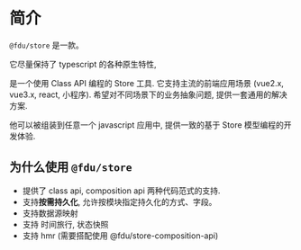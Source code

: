 # 简介

`@fdu/store` 是一款。

它尽量保持了 typescript 的各种原生特性,

是一个使用 Class API 编程的 Store 工具. 它支持主流的前端应用场景 (vue2.x, vue3.x, react, 小程序). 希望对不同场景下的业务抽象问题, 提供一套通用的解决方案.

他可以被组装到任意一个 javascript 应用中, 提供一致的基于 Store 模型编程的开发体验.

## 为什么使用 `@fdu/store`

-   提供了 class api, composition api 两种代码范式的支持.
-   支持**按需持久化**, 允许按模块指定持久化的方式、字段。
-   支持数据源映射
-   支持 时间旅行, 状态快照
-   支持 hmr (需要搭配使用 @fdu/store-composition-api)
